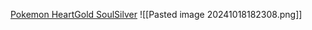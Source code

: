[Pokemon HeartGold SoulSilver](https://retroachievements.org/game/7212)
![[Pasted image 20241018182308.png]]